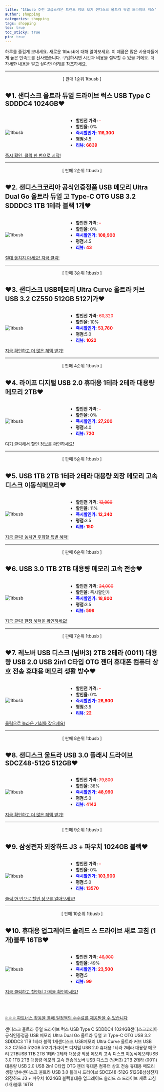 ```yaml
---
title: "1tbusb 추천 고급스러운 트렌드 정보 보기 샌디스크 울트라 듀얼 드라이브 럭스"
author: shopping
categories: shopping
tags: shopping
toc: true
toc_sticky: true
pin: true
---
```

하루를 즐겁게 보내세요. 새로운 1tbusb에 대해 알아보세요. 이 제품은 많은 사용자들에게 높은 만족도를 선사했습니다. 구입하시면 시간과 비용을 절약할 수 있을 거에요. 더 자세한 내용을 알고 싶다면 아래를 참조하세요.

---
<p class="toplist" style="margin: 0 auto; display: block; width: fit-content;">[ 판매 1순위 1tbusb ]</p>

<h2><strong>❤️1. 샌디스크 울트라 듀얼 드라이브 럭스 USB Type C SDDDC4 1024GB❤️</strong></h2>

<div style="display: flex; align-items: center;">
    <div style="flex: 0.4;">
        <img src="https://thumbnail6.coupangcdn.com/thumbnails/remote/230x230ex/image/vendor_inventory/53f9/2a9998b064a6d23d06d4bc7c174948442b3109bcf35238a8a8d35973bc76.jpg" alt="1tbusb" style="max-width: 100%;">
    </div>
    <div style="flex: 0.6; margin-left: 10px;">
        <ul>
            <li><strong>할인전 가격:</strong> <del style="color: red;">-</del></li>
            <li><strong>할인율:</strong> 0%</li>
            <li><span style='color:blue'><strong>즉시할인가:</strong></span> <span style='color:red'><strong>116,300</strong></span></li>
            <li><strong>평점:</strong>4.5</li>
            <li><span style='color:blue'><strong>리뷰:</strong></span> <span style='color:red'><strong>6839</strong></span></li>
        </ul>
    </div>
</div>
<div class="center">
    <a href="https://William4Davisa.github.io?lptag=AF9450613&subid=githubio&pageKey=1463814625&traceid=V0-153&itemId=2517714765&vendorItemId=88407969291" class="myButton">
        즉시 확인, 클릭 한 번으로 시작!
    </a>
</div>


---
<p class="toplist" style="margin: 0 auto; display: block; width: fit-content;">[ 판매 2순위 1tbusb ]</p>

<h2><strong>❤️2. 샌디스크코리아 공식인증정품 USB 메모리 Ultra Dual Go 울트라 듀얼 고 Type-C OTG USB 3.2 SDDDC3 1TB 1테라 블랙 1개❤️</strong></h2>

<div style="display: flex; align-items: center;">
    <div style="flex: 0.4;">
        <img src="https://thumbnail8.coupangcdn.com/thumbnails/remote/230x230ex/image/vendor_inventory/00eb/44ae9a8cdbaf478db092729d7b3d8629bd2e5d75a9e967f6d5134ab95218.jpg" alt="1tbusb" style="max-width: 100%;">
    </div>
    <div style="flex: 0.6; margin-left: 10px;">
        <ul>
            <li><strong>할인전 가격:</strong> <del style="color: red;">-</del></li>
            <li><strong>할인율:</strong> 0%</li>
            <li><span style='color:blue'><strong>즉시할인가:</strong></span> <span style='color:red'><strong>108,900</strong></span></li>
            <li><strong>평점:</strong>4.5</li>
            <li><span style='color:blue'><strong>리뷰:</strong></span> <span style='color:red'><strong>43</strong></span></li>
        </ul>
    </div>
</div>
<div class="center">
    <a href="https://William4Davisa.github.io?lptag=AF9450613&subid=githubio&pageKey=7691719694&traceid=V0-153&itemId=20570604832&vendorItemId=87646064423" class="myButton">
        절대 놓치지 마세요! 지금 클릭!
    </a>
</div>


---
<p class="toplist" style="margin: 0 auto; display: block; width: fit-content;">[ 판매 3순위 1tbusb ]</p>

<h2><strong>❤️3. 샌디스크 USB메모리 Ultra Curve 울트라 커브 USB 3.2 CZ550 512GB 512기가❤️</strong></h2>

<div style="display: flex; align-items: center;">
    <div style="flex: 0.4;">
        <img src="https://thumbnail10.coupangcdn.com/thumbnails/remote/230x230ex/image/vendor_inventory/1d13/f7c10b2d20fa9e0abebba91362b7d913b39abe1d214f949fed8ae3bdf618.jpg" alt="1tbusb" style="max-width: 100%;">
    </div>
    <div style="flex: 0.6; margin-left: 10px;">
        <ul>
            <li><strong>할인전 가격:</strong> <del style="color: red;">60,320</del></li>
            <li><strong>할인율:</strong> 10%</li>
            <li><span style='color:blue'><strong>즉시할인가:</strong></span> <span style='color:red'><strong>53,780</strong></span></li>
            <li><strong>평점:</strong>5.0</li>
            <li><span style='color:blue'><strong>리뷰:</strong></span> <span style='color:red'><strong>1022</strong></span></li>
        </ul>
    </div>
</div>
<div class="center">
    <a href="https://William4Davisa.github.io?lptag=AF9450613&subid=githubio&pageKey=7307634587&traceid=V0-153&itemId=18728678808&vendorItemId=85861295101" class="myButton">
        지금 확인하고 더 많은 혜택 받기!
    </a>
</div>


---
<p class="toplist" style="margin: 0 auto; display: block; width: fit-content;">[ 판매 4순위 1tbusb ]</p>

<h2><strong>❤️4. 라이프 디지털 USB 2.0 휴대용 1테라 2테라 대용량 메모리 2TB❤️</strong></h2>

<div style="display: flex; align-items: center;">
    <div style="flex: 0.4;">
        <img src="https://thumbnail9.coupangcdn.com/thumbnails/remote/230x230ex/image/vendor_inventory/65b0/0038f850a60fa357094695f3a0aec5bbe6f3a4f11cc722cf777b827e5047.jpg" alt="1tbusb" style="max-width: 100%;">
    </div>
    <div style="flex: 0.6; margin-left: 10px;">
        <ul>
            <li><strong>할인전 가격:</strong> <del style="color: red;">-</del></li>
            <li><strong>할인율:</strong> 0%</li>
            <li><span style='color:blue'><strong>즉시할인가:</strong></span> <span style='color:red'><strong>27,200</strong></span></li>
            <li><strong>평점:</strong>4.0</li>
            <li><span style='color:blue'><strong>리뷰:</strong></span> <span style='color:red'><strong>720</strong></span></li>
        </ul>
    </div>
</div>
<div class="center">
    <a href="https://William4Davisa.github.io?lptag=AF9450613&subid=githubio&pageKey=7186084067&traceid=V0-153&itemId=17957796835&vendorItemId=87189687472" class="myButton">
        여기 클릭해서 할인 정보를 확인하세요!
    </a>
</div>


---
<p class="toplist" style="margin: 0 auto; display: block; width: fit-content;">[ 판매 5순위 1tbusb ]</p>

<h2><strong>❤️5. USB 1TB 2TB 1테라 2테라 대용량 외장 메모리 고속 디스크 이동식메모리❤️</strong></h2>

<div style="display: flex; align-items: center;">
    <div style="flex: 0.4;">
        <img src="https://thumbnail7.coupangcdn.com/thumbnails/remote/230x230ex/image/vendor_inventory/9798/f7196e3a0d8d99ed2c34296ed3fd6efcc142c0d28b6ef887cc19c6535925.jpg" alt="1tbusb" style="max-width: 100%;">
    </div>
    <div style="flex: 0.6; margin-left: 10px;">
        <ul>
            <li><strong>할인전 가격:</strong> <del style="color: red;">13,880</del></li>
            <li><strong>할인율:</strong> 11%</li>
            <li><span style='color:blue'><strong>즉시할인가:</strong></span> <span style='color:red'><strong>12,340</strong></span></li>
            <li><strong>평점:</strong>3.5</li>
            <li><span style='color:blue'><strong>리뷰:</strong></span> <span style='color:red'><strong>150</strong></span></li>
        </ul>
    </div>
</div>
<div class="center">
    <a href="https://William4Davisa.github.io?lptag=AF9450613&subid=githubio&pageKey=6788018253&traceid=V0-153&itemId=15984410827&vendorItemId=90768062560" class="myButton">
        지금 클릭! 놓치면 후회할 특별 혜택!
    </a>
</div>


---
<p class="toplist" style="margin: 0 auto; display: block; width: fit-content;">[ 판매 6순위 1tbusb ]</p>

<h2><strong>❤️6. USB 3.0 1TB 2TB 대용량 메모리 고속 전송❤️</strong></h2>

<div style="display: flex; align-items: center;">
    <div style="flex: 0.4;">
        <img src="https://thumbnail10.coupangcdn.com/thumbnails/remote/230x230ex/image/vendor_inventory/d727/8ae9327b8e7622ddec1582c8c97d227c768dc5a4452cc5423fc871e184c2.png" alt="1tbusb" style="max-width: 100%;">
    </div>
    <div style="flex: 0.6; margin-left: 10px;">
        <ul>
            <li><strong>할인전 가격:</strong> <del style="color: red;">24,000</del></li>
            <li><strong>할인율:</strong> 즉시할인가</li>
            <li><span style='color:blue'><strong>즉시할인가:</strong></span> <span style='color:red'><strong>18,800</strong></span></li>
            <li><strong>평점:</strong>3.5</li>
            <li><span style='color:blue'><strong>리뷰:</strong></span> <span style='color:red'><strong>599</strong></span></li>
        </ul>
    </div>
</div>
<div class="center">
    <a href="https://William4Davisa.github.io?lptag=AF9450613&subid=githubio&pageKey=6483324756&traceid=V0-153&itemId=14201559309&vendorItemId=89234964343" class="myButton">
        지금 클릭! 한정 혜택을 확인하세요!
    </a>
</div>


---
<p class="toplist" style="margin: 0 auto; display: block; width: fit-content;">[ 판매 7순위 1tbusb ]</p>

<h2><strong>❤️7. 레노버 USB 디스크 (넘버3) 2TB 2테라 (0011) 대용량 USB 2.0 USB 2in1 C타입 OTG 젠더 휴대폰 컴퓨터 상호 전송 휴대용 메모리 생활 방수❤️</strong></h2>

<div style="display: flex; align-items: center;">
    <div style="flex: 0.4;">
        <img src="https://thumbnail9.coupangcdn.com/thumbnails/remote/230x230ex/image/vendor_inventory/de3a/2bac58aca945b3879336651d779f255eb7f7a11b31323bff116b3872554b.jpg" alt="1tbusb" style="max-width: 100%;">
    </div>
    <div style="flex: 0.6; margin-left: 10px;">
        <ul>
            <li><strong>할인전 가격:</strong> <del style="color: red;">-</del></li>
            <li><strong>할인율:</strong> 0%</li>
            <li><span style='color:blue'><strong>즉시할인가:</strong></span> <span style='color:red'><strong>26,800</strong></span></li>
            <li><strong>평점:</strong>3.5</li>
            <li><span style='color:blue'><strong>리뷰:</strong></span> <span style='color:red'><strong>22</strong></span></li>
        </ul>
    </div>
</div>
<div class="center">
    <a href="https://William4Davisa.github.io?lptag=AF9450613&subid=githubio&pageKey=7544602922&traceid=V0-153&itemId=19841189060&vendorItemId=86942712758" class="myButton">
        클릭으로 놀라운 기회를 잡으세요!
    </a>
</div>


---
<p class="toplist" style="margin: 0 auto; display: block; width: fit-content;">[ 판매 8순위 1tbusb ]</p>

<h2><strong>❤️8. 샌디스크 울트라 USB 3.0 플래시 드라이브 SDCZ48-512G 512GB❤️</strong></h2>

<div style="display: flex; align-items: center;">
    <div style="flex: 0.4;">
        <img src="https://thumbnail9.coupangcdn.com/thumbnails/remote/230x230ex/image/vendor_inventory/5376/95fcb6b72b6dc53a6c8f7480da43cfd1691975a94aa26a02ff30872a8bdb.jpg" alt="1tbusb" style="max-width: 100%;">
    </div>
    <div style="flex: 0.6; margin-left: 10px;">
        <ul>
            <li><strong>할인전 가격:</strong> <del style="color: red;">79,800</del></li>
            <li><strong>할인율:</strong> 38%</li>
            <li><span style='color:blue'><strong>즉시할인가:</strong></span> <span style='color:red'><strong>48,990</strong></span></li>
            <li><strong>평점:</strong>5.0</li>
            <li><span style='color:blue'><strong>리뷰:</strong></span> <span style='color:red'><strong>4143</strong></span></li>
        </ul>
    </div>
</div>
<div class="center">
    <a href="https://William4Davisa.github.io?lptag=AF9450613&subid=githubio&pageKey=9276607&traceid=V0-153&itemId=15151348415&vendorItemId=84019405332" class="myButton">
        지금 확인하고 더 많은 혜택 받기!
    </a>
</div>


---
<p class="toplist" style="margin: 0 auto; display: block; width: fit-content;">[ 판매 9순위 1tbusb ]</p>

<h2><strong>❤️9. 삼성전자 외장하드 J3 + 파우치 1024GB 블랙❤️</strong></h2>

<div style="display: flex; align-items: center;">
    <div style="flex: 0.4;">
        <img src="https://thumbnail6.coupangcdn.com/thumbnails/remote/230x230ex/image/retail/images/199795888242241-3cf1d7bc-744e-47c7-ab56-73a2c3f6fbcf.jpg" alt="1tbusb" style="max-width: 100%;">
    </div>
    <div style="flex: 0.6; margin-left: 10px;">
        <ul>
            <li><strong>할인전 가격:</strong> <del style="color: red;">-</del></li>
            <li><strong>할인율:</strong> 0%</li>
            <li><span style='color:blue'><strong>즉시할인가:</strong></span> <span style='color:red'><strong>103,900</strong></span></li>
            <li><strong>평점:</strong>5.0</li>
            <li><span style='color:blue'><strong>리뷰:</strong></span> <span style='color:red'><strong>13570</strong></span></li>
        </ul>
    </div>
</div>
<div class="center">
    <a href="https://William4Davisa.github.io?lptag=AF9450613&subid=githubio&pageKey=14820708&traceid=V0-153&itemId=61155494&vendorItemId=3095674283" class="myButton">
        클릭 한 번으로 할인 정보를 알아보세요!
    </a>
</div>


---
<p class="toplist" style="margin: 0 auto; display: block; width: fit-content;">[ 판매 10순위 1tbusb ]</p>

<h2><strong>❤️10. 휴대용 업그레이드 솔리드 스 드라이브 새로 고침 (1개)블루 16TB❤️</strong></h2>

<div style="display: flex; align-items: center;">
    <div style="flex: 0.4;">
        <img src="https://thumbnail10.coupangcdn.com/thumbnails/remote/230x230ex/image/vendor_inventory/e7fe/8d1b2afa4bab23a9c53283f5605a3ee5f25cc79957c2389b781df7729566.jpg" alt="1tbusb" style="max-width: 100%;">
    </div>
    <div style="flex: 0.6; margin-left: 10px;">
        <ul>
            <li><strong>할인전 가격:</strong> <del style="color: red;">46,900</del></li>
            <li><strong>할인율:</strong> 49%</li>
            <li><span style='color:blue'><strong>즉시할인가:</strong></span> <span style='color:red'><strong>23,500</strong></span></li>
            <li><strong>평점:</strong>5</li>
            <li><span style='color:blue'><strong>리뷰:</strong></span> <span style='color:red'><strong>99</strong></span></li>
        </ul>
    </div>
</div>
<div class="center">
    <a href="https://William4Davisa.github.io?lptag=AF9450613&subid=githubio&pageKey=8132591166&traceid=V0-153&itemId=23097420651&vendorItemId=90130800538" class="myButton">
        지금 클릭하고 할인된 가격을 확인하세요!
    </a>
</div>

<br><br><br>[💦 💦 💦 파트너스 활동을 통해 일정액의 수수료를 제공받을 수 있습니다](https://link.coupang.com/a/bcpT2c)<br><br>샌디스크 울트라 듀얼 드라이브 럭스 USB Type C SDDDC4 1024GB샌디스크코리아 공식인증정품 USB 메모리 Ultra Dual Go 울트라 듀얼 고 Type-C OTG USB 3.2 SDDDC3 1TB 1테라 블랙 1개샌디스크 USB메모리 Ultra Curve 울트라 커브 USB 3.2 CZ550 512GB 512기가라이프 디지털 USB 2.0 휴대용 1테라 2테라 대용량 메모리 2TBUSB 1TB 2TB 1테라 2테라 대용량 외장 메모리 고속 디스크 이동식메모리USB 3.0 1TB 2TB 대용량 메모리 고속 전송레노버 USB 디스크 (넘버3) 2TB 2테라 (0011) 대용량 USB 2.0 USB 2in1 C타입 OTG 젠더 휴대폰 컴퓨터 상호 전송 휴대용 메모리 생활 방수샌디스크 울트라 USB 3.0 플래시 드라이브 SDCZ48-512G 512GB삼성전자 외장하드 J3 + 파우치 1024GB 블랙휴대용 업그레이드 솔리드 스 드라이브 새로 고침 (1개)블루 16TB